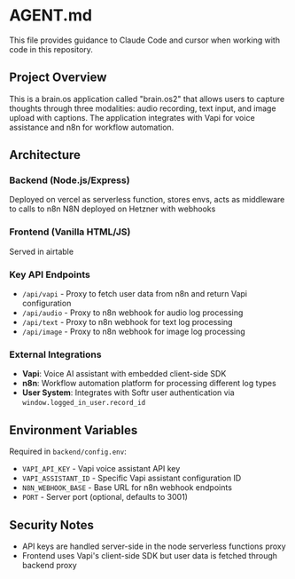 # AGENT.md

This file provides guidance to Claude Code and cursor when working with code in this repository.

## Project Overview

This is a brain.os application called "brain.os2" that allows users to capture thoughts through three modalities: audio recording, text input, and image upload with captions. The application integrates with Vapi for voice assistance and n8n for workflow automation.

## Architecture

### Backend (Node.js/Express)

Deployed on vercel as serverless function, stores envs, acts as middleware to calls to n8n
N8N deployed on Hetzner with webhooks

### Frontend (Vanilla HTML/JS)

Served in airtable

### Key API Endpoints

- `/api/vapi` - Proxy to fetch user data from n8n and return Vapi configuration
- `/api/audio` - Proxy to n8n webhook for audio log processing
- `/api/text` - Proxy to n8n webhook for text log processing
- `/api/image` - Proxy to n8n webhook for image log processing

### External Integrations

- **Vapi**: Voice AI assistant with embedded client-side SDK
- **n8n**: Workflow automation platform for processing different log types
- **User System**: Integrates with Softr user authentication via `window.logged_in_user.record_id`

## Environment Variables

Required in `backend/config.env`:

- `VAPI_API_KEY` - Vapi voice assistant API key
- `VAPI_ASSISTANT_ID` - Specific Vapi assistant configuration ID
- `N8N_WEBHOOK_BASE` - Base URL for n8n webhook endpoints
- `PORT` - Server port (optional, defaults to 3001)

## Security Notes

- API keys are handled server-side in the node serverless functions proxy
- Frontend uses Vapi's client-side SDK but user data is fetched through backend proxy
